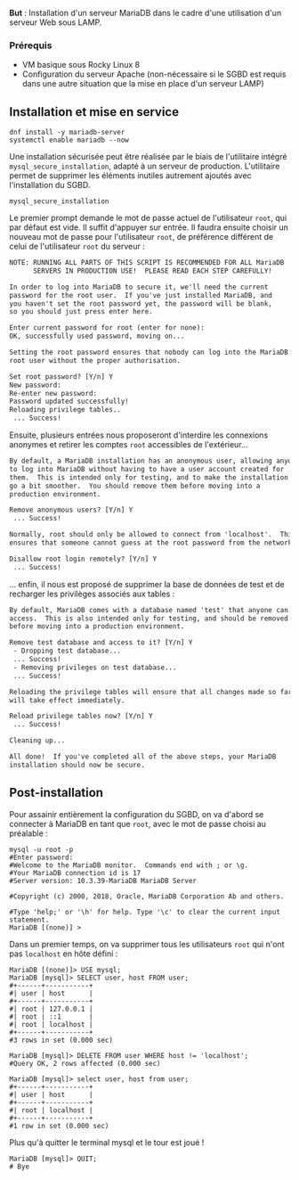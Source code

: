 
**But** : Installation d'un serveur MariaDB dans le cadre d'une utilisation d'un serveur Web sous LAMP.

### Prérequis

- VM basique sous Rocky Linux 8
-  Configuration du serveur Apache (non-nécessaire si le SGBD est requis dans une autre situation que la mise en place d'un serveur LAMP)

## Installation et mise en service 

```shell
dnf install -y mariadb-server
systemctl enable mariadb --now
```

Une installation sécurisée peut être réalisée par le biais de l'utilitaire intégré `mysql_secure_installation`, adapté à un serveur de production. L'utilitaire permet de supprimer les éléments inutiles autrement ajoutés avec l'installation du SGBD.

```shell
mysql_secure_installation
```

Le premier prompt demande le mot de passe actuel de l'utilisateur `root`, qui par défaut est vide. Il suffit d'appuyer sur entrée. Il faudra ensuite choisir un nouveau mot de passe pour l'utilisateur `root`, de préférence différent de celui de l'utilisateur `root` du serveur :
```txt
NOTE: RUNNING ALL PARTS OF THIS SCRIPT IS RECOMMENDED FOR ALL MariaDB
      SERVERS IN PRODUCTION USE!  PLEASE READ EACH STEP CAREFULLY!

In order to log into MariaDB to secure it, we'll need the current
password for the root user.  If you've just installed MariaDB, and
you haven't set the root password yet, the password will be blank,
so you should just press enter here.

Enter current password for root (enter for none):
OK, successfully used password, moving on...

Setting the root password ensures that nobody can log into the MariaDB
root user without the proper authorisation.

Set root password? [Y/n] Y
New password:
Re-enter new password:
Password updated successfully!
Reloading privilege tables..
 ... Success!
```

Ensuite, plusieurs entrées nous proposeront d'interdire les connexions anonymes et retirer les comptes `root` accessibles de l'extérieur...
```txt
By default, a MariaDB installation has an anonymous user, allowing anyone
to log into MariaDB without having to have a user account created for
them.  This is intended only for testing, and to make the installation
go a bit smoother.  You should remove them before moving into a
production environment.

Remove anonymous users? [Y/n] Y
 ... Success!

Normally, root should only be allowed to connect from 'localhost'.  This
ensures that someone cannot guess at the root password from the network.

Disallow root login remotely? [Y/n] Y
 ... Success!
```

... enfin, il nous est proposé de supprimer la base de données de test et de recharger les privilèges associés aux tables :
```txt
By default, MariaDB comes with a database named 'test' that anyone can
access.  This is also intended only for testing, and should be removed
before moving into a production environment.

Remove test database and access to it? [Y/n] Y
 - Dropping test database...
 ... Success!
 - Removing privileges on test database...
 ... Success!

Reloading the privilege tables will ensure that all changes made so far
will take effect immediately.

Reload privilege tables now? [Y/n] Y
 ... Success!

Cleaning up...

All done!  If you've completed all of the above steps, your MariaDB
installation should now be secure.
```

## Post-installation 

Pour assainir entièrement la configuration du SGBD, on va d'abord se connecter à MariaDB en tant que `root`, avec le mot de passe choisi au préalable :
```shell
mysql -u root -p
#Enter password:
#Welcome to the MariaDB monitor.  Commands end with ; or \g.
#Your MariaDB connection id is 17
#Server version: 10.3.39-MariaDB MariaDB Server

#Copyright (c) 2000, 2018, Oracle, MariaDB Corporation Ab and others.

#Type 'help;' or '\h' for help. Type '\c' to clear the current input statement.
MariaDB [(none)] >
```

Dans un premier temps, on va supprimer tous les utilisateurs `root` qui n'ont pas `localhost` en hôte défini :
```shell
MariaDB [(none)]> USE mysql;
MariaDB [mysql]> SELECT user, host FROM user;
#+------+-----------+
#| user | host      |
#+------+-----------+
#| root | 127.0.0.1 |
#| root | ::1       |
#| root | localhost |
#+------+-----------+
#3 rows in set (0.000 sec)

MariaDB [mysql]> DELETE FROM user WHERE host != 'localhost';
#Query OK, 2 rows affected (0.000 sec)

MariaDB [mysql]> select user, host from user;
#+------+-----------+
#| user | host      |
#+------+-----------+
#| root | localhost |
#+------+-----------+
#1 row in set (0.000 sec)
```

Plus qu'à quitter le terminal mysql et le tour est joué !
```shell
MariaDB [mysql]> QUIT;
# Bye
```